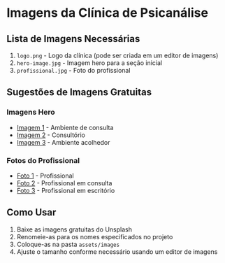 # Imagens da Clínica de Psicanálise

## Lista de Imagens Necessárias

1. `logo.png` - Logo da clínica (pode ser criada em um editor de imagens)
2. `hero-image.jpg` - Imagem hero para a seção inicial
3. `profissional.jpg` - Foto do profissional

## Sugestões de Imagens Gratuitas

### Imagens Hero
- [Imagem 1](https://images.unsplash.com/photo-1584224246907-54612f8c973a) - Ambiente de consulta
- [Imagem 2](https://images.unsplash.com/photo-1573165072606-ff72b0483b6c) - Consultório
- [Imagem 3](https://images.unsplash.com/photo-1563226084-4d1963106fea) - Ambiente acolhedor

### Fotos do Profissional
- [Foto 1](https://images.unsplash.com/photo-1573497019587-69e4b09b6c3e) - Profissional
- [Foto 2](https://images.unsplash.com/photo-1584224246907-54612f8c973a) - Profissional em consulta
- [Foto 3](https://images.unsplash.com/photo-1573497019587-69e4b09b6c3e) - Profissional em escritório

## Como Usar
1. Baixe as imagens gratuitas do Unsplash
2. Renomeie-as para os nomes especificados no projeto
3. Coloque-as na pasta `assets/images`
4. Ajuste o tamanho conforme necessário usando um editor de imagens
